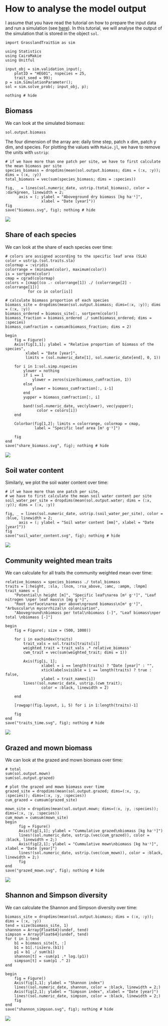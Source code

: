 # How to analyse the model output

I assume that you have read the tutorial on how to prepare the input data and run a simulation (see [here](@ref "How to prepare the input data to start a simulation")). In this tutorial, we will analyse the output of the simulation that is stored in the object `sol`.


```@example output
import GrasslandTraitSim as sim

using Statistics
using CairoMakie
using Unitful

input_obj = sim.validation_input(;
    plotID = "HEG01", nspecies = 25,
    trait_seed = 99);
p = sim.SimulationParameter();
sol = sim.solve_prob(; input_obj, p);

nothing # hide
```


## Biomass

We can look at the simulated biomass:

```@example output
sol.output.biomass
```

The four dimension of the array are: daily time step, patch x dim, patch y dim, and species. 
For plotting the values with `Makie.jl`, we have to remove the units with `ustrip`:

```@example output
# if we have more than one patch per site, we have to first calculate the mean biomass per site
species_biomass = dropdims(mean(sol.output.biomass; dims = (:x, :y)); dims = (:x, :y))
total_biomass = vec(sum(species_biomass; dims = :species))

fig, _ = lines(sol.numeric_date, ustrip.(total_biomass), color = :darkgreen, linewidth = 2;
      axis = (; ylabel = "Aboveground dry biomass [kg ha⁻¹]", 
                xlabel = "Date [year]"))
fig
save("biomass.svg", fig); nothing # hide
```

![](biomass.svg)

## Share of each species

We can look at the share of each species over time:

```@example output
# colors are assigned according to the specific leaf area (SLA)
color = ustrip.(sol.traits.sla)
colormap = :viridis
colorrange = (minimum(color), maximum(color))
is = sortperm(color)
cmap = cgrad(colormap)
colors = [cmap[(co .- colorrange[1]) ./ (colorrange[2] - colorrange[1])]
          for co in color[is]]

# calculate biomass proportion of each species
biomass_site = dropdims(mean(sol.output.biomass; dims=(:x, :y)); dims = (:x, :y))
biomass_ordered = biomass_site[:, sortperm(color)]
biomass_fraction = biomass_ordered ./ sum(biomass_ordered; dims = :species)
biomass_cumfraction = cumsum(biomass_fraction; dims = 2)

begin
    fig = Figure()
    Axis(fig[1,1]; ylabel = "Relative proportion of biomass of the species", 
         xlabel = "Date [year]",
         limits = (sol.numeric_date[1], sol.numeric_date[end], 0, 1))

    for i in 1:sol.simp.nspecies
        ylower = nothing
        if i == 1
            ylower = zeros(size(biomass_cumfraction, 1))
        else
            ylower = biomass_cumfraction[:, i-1]
        end
        yupper = biomass_cumfraction[:, i]

        band!(sol.numeric_date, vec(ylower), vec(yupper);
              color = colors[i])
    end

    Colorbar(fig[1,2]; limits = colorrange, colormap = cmap, 
             label = "Specific leaf area [m² g⁻¹]")

    fig
end
save("share_biomass.svg", fig); nothing # hide
```

![](share_biomass.svg)

## Soil water content

Similarly, we plot the soil water content over time:

```@example output
# if we have more than one patch per site, 
# we have to first calculate the mean soil water content per site
soil_water_per_site = dropdims(mean(sol.output.water; dims = (:x, :y)); dims = (:x, :y))

fig, _ = lines(sol.numeric_date, ustrip.(soil_water_per_site), color = :blue, linewidth = 2;
      axis = (; ylabel = "Soil water content [mm]", xlabel = "Date [year]"))
fig
save("soil_water_content.svg", fig); nothing # hide
```

![](soil_water_content.svg)

## Community weighted mean traits

We can calculate for all traits the community weighted mean over time:

```@example output
relative_biomass = species_biomass ./ total_biomass
traits = [:height, :sla, :lncm, :rsa_above, :amc, :ampm, :lmpm]
trait_names = [
    "Potential\n height [m]", "Specific leaf\narea [m² g⁻¹]", "Leaf nitrogen \nper leaf mass\n [mg g⁻¹]",
    "Root surface\narea per above\nground biomass\n[m² g⁻¹]", "Arbuscular\n mycorrhizal\n colonisation",
    "Aboveground\nbiomass per total\nbiomass [-]", "Leaf biomass\nper total \nbiomass [-]"]

begin
    fig = Figure(; size = (500, 1000))

    for i in eachindex(traits)
        trait_vals = sol.traits[traits[i]]
        weighted_trait = trait_vals .* relative_biomass'
        cwm_trait = vec(sum(weighted_trait; dims = 1))

        Axis(fig[i, 1];
                xlabel = i == length(traits) ? "Date [year]" : "",
                xticklabelsvisible = i == length(traits) ? true : false,
                ylabel = trait_names[i])
        lines!(sol.numeric_date, ustrip.(cwm_trait);
                color = :black, linewidth = 2)
        
    end
    
    [rowgap!(fig.layout, i, 5) for i in 1:length(traits)-1]
    
    fig
end
save("traits_time.svg", fig); nothing # hide
```

![](traits_time.svg)

## Grazed and mown biomass

We can look at the grazed and mown biomass over time:

```@example output
# total 
sum(sol.output.mown)
sum(sol.output.grazed)

# plot the grazed and mown biomass over time
grazed_site = dropdims(mean(sol.output.grazed; dims=(:x, :y, :species)); dims=(:x, :y, :species))
cum_grazed = cumsum(grazed_site)

mown_site = dropdims(mean(sol.output.mown; dims=(:x, :y, :species)); dims=(:x, :y, :species))
cum_mown = cumsum(mown_site)
begin
      fig = Figure()
      Axis(fig[1,1]; ylabel = "Cummulative grazed\nbiomass [kg ha⁻¹]")
      lines!(sol.numeric_date, ustrip.(vec(cum_grazed)), color = :black, linewidth = 2;)
      Axis(fig[2,1]; ylabel = "Cummulative mown\nbiomass [kg ha⁻¹]", xlabel = "Date [year]")
      lines!(sol.numeric_date, ustrip.(vec(cum_mown)), color = :black, linewidth = 2;)
      fig
end
save("grazed_mown.svg", fig); nothing # hide
```

![](grazed_mown.svg)

## Shannon and Simpson diversity

We can calculate the Shannon and Simpson diversity over time:

```@example output
biomass_site = dropdims(mean(sol.output.biomass; dims = (:x, :y)); dims = (:x, :y))
tend = size(biomass_site, 1)
shannon = Array{Float64}(undef, tend)
simpson = Array{Float64}(undef, tend)
for t in 1:tend
    b1 = biomass_site[t, :]
    b1 = b1[.!iszero.(b1)]
    p1 = b1 ./ sum(b1)
    shannon[t] = -sum(p1 .* log.(p1))
    simpson[t] = sum(p1 .^ 2)
end

begin
    fig = Figure()
    Axis(fig[1,1]; ylabel = "Shannon index")
    lines!(sol.numeric_date, shannon, color = :black, linewidth = 2;)
    Axis(fig[2,1]; ylabel = "Simpson index", xlabel = "Date [year]")
    lines!(sol.numeric_date, simpson, color = :black, linewidth = 2;)
    fig
end
save("shannon_simpson.svg", fig); nothing # hide
```

![](shannon_simpson.svg)
